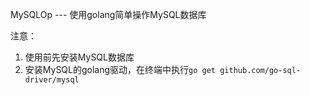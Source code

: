 MySQLOp   --- 使用golang简单操作MySQL数据库  

注意：
1. 使用前先安装MySQL数据库  
2. 安装MySQL的golang驱动，在终端中执行`go get github.com/go-sql-driver/mysql`